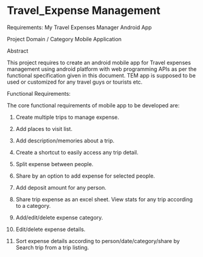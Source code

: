 # Travel_Expense Management
Requirements:
My Travel Expenses Manager Android App



Project Domain / Category
Mobile Application


Abstract

This project requires to create an android mobile app for Travel expenses management using android platform with web programming APIs as per the functional specification given in this document. TEM app is supposed to be used or customized for any travel guys or tourists etc.

Functional Requirements:


The core functional requirements of mobile app to be developed are:


1.	Create multiple trips to manage expense.

2.	Add places to visit list.

3.	Add description/memories about a trip.

4.	Create a shortcut to easily access any trip detail.

5.	Split expense between people.

6.	Share by an option to add expense for selected people.

7.	Add deposit amount for any person.

8.	Share trip expense as an excel sheet. View stats for any trip according to a category.

9.	Add/edit/delete expense category.

10.	Edit/delete expense details.
 

11.	Sort expense details according to person/date/category/share by Search trip from a trip listing.


